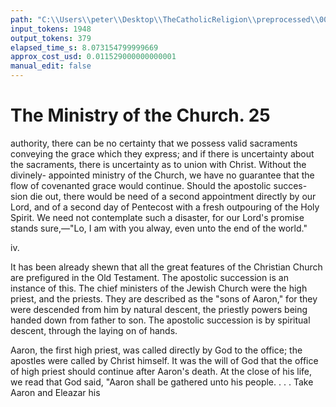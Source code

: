 ```yaml
---
path: "C:\\Users\\peter\\Desktop\\TheCatholicReligion\\preprocessed\\00045.jpg"
input_tokens: 1948
output_tokens: 379
elapsed_time_s: 8.073154799999669
approx_cost_usd: 0.011529000000000001
manual_edit: false
---
```

# The Ministry of the Church. 25

authority, there can be no certainty that we
possess valid sacraments conveying the grace
which they express; and if there is uncertainty
about the sacraments, there is uncertainty as
to union with Christ. Without the divinely-
appointed ministry of the Church, we have no
guarantee that the flow of covenanted grace
would continue. Should the apostolic succes-
sion die out, there would be need of a second
appointment directly by our Lord, and of a
second day of Pentecost with a fresh outpouring
of the Holy Spirit. We need not contemplate
such a disaster, for our Lord's promise stands
sure,—"Lo, I am with you alway, even unto
the end of the world."

iv.

It has been already shewn that all the great
features of the Christian Church are prefigured
in the Old Testament. The apostolic succession
is an instance of this. The chief ministers of
the Jewish Church were the high priest, and
the priests. They are described as the "sons
of Aaron," for they were descended from him
by natural descent, the priestly powers being
handed down from father to son. The apostolic
succession is by spiritual descent, through the
laying on of hands.

Aaron, the first high priest, was called directly
by God to the office; the apostles were called
by Christ himself. It was the will of God that
the office of high priest should continue after
Aaron's death. At the close of his life, we read
that God said, "Aaron shall be gathered unto
his people. . . . Take Aaron and Eleazar his